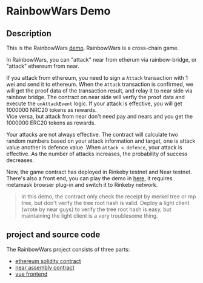 # RainbowWars Demo

## Description
This is the RainbowWars [demo][demo]. RainbowWars is a cross-chain game.

In RainbowWars, you can "attack" near from etherum via rainbow-bridge, or "attack" ethereum from near.

If you attack from ethereum, you need to sign a `Attack` transaction with 1 wei and send it to ethereum. When the `Attack` transaction is confirmed, we will get the proof data of the transaction result, and relay it to near side via rainbow bridge. The contract on near side will verfiy the proof data and execute the `onAttackEvent` logic. If your attack is effective, you will get 1000000 NRC20 tokens as rewards.  
Vice versa, but attack from near don't need pay and nears and you get the 1000000 ERC20 tokens as rewards.

Your attacks are not always effective. The contract will calculate two random numbers based on your attack information and target, one is attack value another is defence value. When `attack < defence`, your attack is effective. As the number of attacks increases, the probability of success decreases.

Now, the game contract has deployed in Rinkeby testnet and Near testnet. There's also a front end, you can play the demo in [here][demo], it requires metamask browser plug-in and switch it to Rinkeby network.

> In this demo, the contract only check the receipt by merkel tree or mp tree, but don't verify the tree root hash is valid. Deploy a light client (wrote by near guys) to verify the tree root hash is easy, but maintaining the light client is a very troublesome thing.

## project and source code
The RainbowWars project consists of three parts:
- [ethereum solidity contract][ethcontract]
- [near assembly contract][nearcontract]
- [vue frontend][frontend]

[demo]: https://peekpi.github.io/RainbowWars/dist
[ethcontract]: https://github.com/peekpi/RainbowWars-Solidity
[nearcontract]: https://github.com/peekpi/RainbowWars-Assembly
[frontend]: https://github.com/peekpi/RainbowWars-Vue
[describe]: https://github.com/peekpi/RainbowWars
